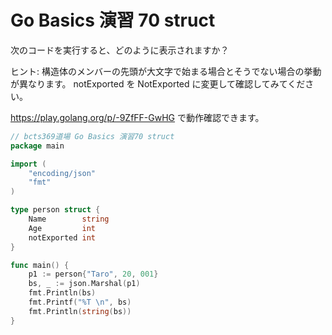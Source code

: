 # Go Basics 演習 70 struct

次のコードを実行すると、どのように表示されますか？

ヒント: 構造体のメンバーの先頭が大文字で始まる場合とそうでない場合の挙動が異なります。 notExported を NotExported に変更して確認してみてください。

https://play.golang.org/p/-9ZfFF-GwHG で動作確認できます。

```go
// bcts369道場 Go Basics 演習70 struct
package main

import (
	"encoding/json"
	"fmt"
)

type person struct {
	Name        string
	Age         int
	notExported int
}

func main() {
	p1 := person{"Taro", 20, 001}
	bs, _ := json.Marshal(p1)
	fmt.Println(bs)
	fmt.Printf("%T \n", bs)
	fmt.Println(string(bs))
}
```
